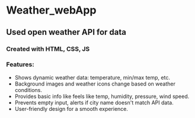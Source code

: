 # Weather_webApp

## Used open weather API for data

### Created with HTML, CSS, JS

### Features:

* Shows dynamic weather data: temperature, min/max temp, etc.
* Background images and weather icons change based on weather conditions.
* Provides basic info like feels like temp, humidity, pressure, wind speed.
* Prevents empty input, alerts if city name doesn't match API data.
* User-friendly design for a smooth experience.
